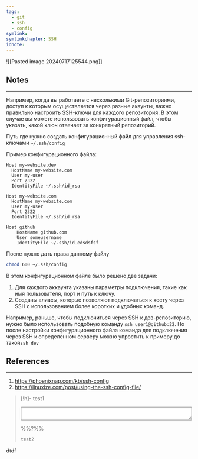 ```yaml
---
tags:
  - git
  - ssh
  - config
symlink: 
symlinkchapter: SSH
idnote:
---
```



![[Pasted image 20240717125544.png]]


## Notes
----
Например, когда вы работаете с несколькими Git-репозиториями, доступ к которым осуществляется через разные акаунты, важно правильно настроить SSH-ключи для каждого репозитория. В этом случае вы можете использовать конфигурационный файл, чтобы указать, какой ключ отвечает за конкретный репозиторий.


Путь где  нужно создать  конфигурационный файл для управления ssh-ключами 
`~/.ssh/config`


Пример конфигурационного файла:
```
Host my-website.dev
  HostName my-website.com 
  User my-user
  Port 2322
  IdentityFile ~/.ssh/id_rsa

Host my-website.com 
  HostName my-website.com 
  User my-user
  Port 2322
  IdentityFile ~/.ssh/id_rsa
  
Host github
    HostName github.com
    User someusername
    IdentityFile ~/.ssh/id_edsdsfsf
```

После нужно дать права данному файлу
```bash
chmod 600 ~/.ssh/config
```

В этом конфигурационном файле было решено две задачи:
1. Для каждого аккаунта указаны параметры подключения, такие как имя пользователя, порт и путь к ключу.
2. Созданы алиасы, которые позволяют подключаться к хосту через SSH с использованием более коротких и удобных команд. 

Например, раньше, чтобы подключиться через SSH к дев-репозиторию, нужно было использовать подобную команду `ssh user1@github:22`. Но после настройки конфигурационного файла  команда для подключения через SSH к определенном серверу можно упростить к примеру до такой`ssh dev`













## References
------------
1. https://phoenixnap.com/kb/ssh-config
2. https://linuxize.com/post/using-the-ssh-config-file/




> [!h]- test1
> <textarea style="width:100%"></textarea> 
>%%?%%
> ```bash
> test2
> ```






dtdf







 